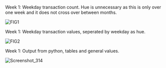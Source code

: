 Week 1: Weekday transaction count. Hue is unnecessary as this is only over one week and it does not cross over between months.

![FIG1](https://user-images.githubusercontent.com/24497097/172259130-4629d0ae-98e5-4613-8342-1681aa8f0b36.png)

Week 1: Weekday transaction values, seperated by weekday as hue.

![FIG2](https://user-images.githubusercontent.com/24497097/172259129-bcf31daf-2472-40e0-b023-68268bbf1009.png)

Week 1: Output from python, tables and general values.

![Screenshot_314](https://user-images.githubusercontent.com/24497097/172259133-f27e89ed-6b5c-4c95-9c58-ee272639e0f1.png)
